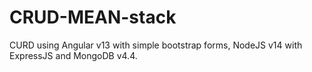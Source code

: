 # CRUD-MEAN-stack
CURD using Angular v13 with simple bootstrap forms, NodeJS v14 with ExpressJS and MongoDB v4.4.
